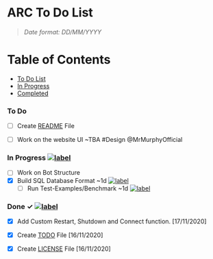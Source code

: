 ARC To Do List
=

>###### Date format: DD/MM/YYYY
Table of Contents
=================
<!--ts-->
   * [To Do List](#to-do)
   * [In Progress](#in-progress)
   * [Completed](#done)
<!--te-->

### To Do

- [ ] Create [README](https://github.com/CyberCDN/ARC/blob/main/README.md) File

- [ ] Work on the website UI ~TBA #Design @MrMurphyOfficial 


### In Progress [![label](https://img.shields.io/badge/-W.I.P-ff69b4)](/)

- [ ] Work on Bot Structure
- [x] Build SQL Database Format ~1d [![label](https://img.shields.io/badge/-Enchancement-blue)](/)  
  - [ ] Run Test-Examples/Benchmark ~1d [![label](https://img.shields.io/badge/-Testing-cyan)](/)

### Done ✓ [![label](https://img.shields.io/badge/-✓_Completed-green)](/)

- [x] Add Custom Restart, Shutdown and Connect function. [17/11/2020]
- [x] Create [TODO](https://github.com/CyberCDN/ARC/blob/main/TODO.md) File [16/11/2020]
- [x] Create [LICENSE](https://github.com/CyberCDN/ARC/blob/main/LICENSE) File [16/11/2020]



